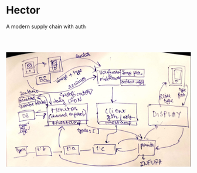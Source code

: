 # Hector
A modern supply chain with auth

<br />
<br />

![workflow 1](./static/images/workflow1.png)